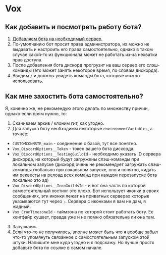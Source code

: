 # Vox

## Как добавить и посмотреть работу бота?
1. [Добавляем бота на необходимый сервер.](https://discord.com/oauth2/authorize?client_id=955433000613584926&scope=applications.commands%20bot&permissions=0)
2. По-умолчанию бот просит права администратора, их можно не выдавать и настроить его права самостоятельно, однако в таком случае какой-то из функционала может не работать из-за нехватки прав доступа.
3. После добавления бота дискорд прогрузит на ваш сервер его слэш-команды (это может занять некоторое время, по словам дискорда).
4. Вводим `/` и должны увидеть команды бота, которые можно использовать.

## Как мне захостить бота самостоятельно?
Я, конечно же, не рекомендую этого делать по множеству причин, однако если прям нужно, то:
1. Скачиваем архив / клоним гит, как угодно.
2. Для запуска боту необходимы некоторые `environmentVariables`, а точнее:
- `CUSTOMCONNSTR_main` - соединение с базой, тут все понятно.
- `Vox_DiscordOptions__Token` - токен вашего бота дискорда.
- `Vox_DiscordOptions__TestingGuildId` - необходимо указать ID сервера дискорда, на который будут загружены слэш-команды при локальном запуске (дискорд очень не рекомендует загружать слэш-команды глобально при локальном запуске, оно и понятно, кидать им реквесты на релоад всех команд при каждом перезапуске бота локально это ад)
- `Vox_DiscordOptions__IconGuildsId` - и вот она часть по которой самостоятельный хостинг это плохо. Бот использует иконки в своих сообщениях, эти иконки лежат на приватных серверах которые указываются тут через `;`. Сервера с иконками я вам не дам, я жадный.
- `Vox_CronTimezoneId` - таймзона по которой стоит работать боту. Ее хенгфайр кушает, правда уже и не помню обязательна ли она там.
3. Запускаем.
4. Если что-то не получилось, вполне может быть что я вообще забыл что-то упомянуть связанное с самостоятельным запуском этой штуки. Напишите мне куда угодно и я подскажу. Но лучше просто добавьте бота по ссылке в самом начале.
